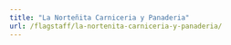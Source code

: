 ```yaml
---
title: "La Norteñita Carniceria y Panaderia"
url: /flagstaff/la-nortenita-carniceria-y-panaderia/
---
```

